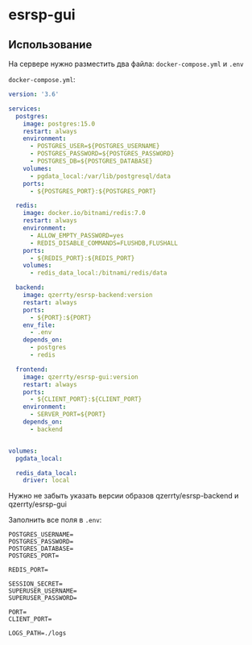 # esrsp-gui

## Использование
На сервере нужно разместить два файла: `docker-compose.yml` и `.env`

`docker-compose.yml`:
```yaml
version: '3.6'

services:
  postgres:
    image: postgres:15.0
    restart: always
    environment:
      - POSTGRES_USER=${POSTGRES_USERNAME}
      - POSTGRES_PASSWORD=${POSTGRES_PASSWORD}
      - POSTGRES_DB=${POSTGRES_DATABASE}
    volumes:
      - pgdata_local:/var/lib/postgresql/data
    ports:
      - ${POSTGRES_PORT}:${POSTGRES_PORT}

  redis:
    image: docker.io/bitnami/redis:7.0
    restart: always
    environment:
      - ALLOW_EMPTY_PASSWORD=yes
      - REDIS_DISABLE_COMMANDS=FLUSHDB,FLUSHALL
    ports:
      - ${REDIS_PORT}:${REDIS_PORT}
    volumes:
      - redis_data_local:/bitnami/redis/data

  backend:
    image: qzerrty/esrsp-backend:version
    restart: always
    ports:
      - ${PORT}:${PORT}
    env_file:
      - .env
    depends_on:
      - postgres
      - redis

  frontend:
    image: qzerrty/esrsp-gui:version
    restart: always
    ports:
      - ${CLIENT_PORT}:${CLIENT_PORT}
    environment:
      - SERVER_PORT=${PORT}
    depends_on:
      - backend


volumes:
  pgdata_local:

  redis_data_local:
    driver: local
```
Нужно не забыть указать версии образов qzerrty/esrsp-backend и qzerrty/esrsp-gui

Заполнить все поля в `.env`:
```
POSTGRES_USERNAME=
POSTGRES_PASSWORD=
POSTGRES_DATABASE=
POSTGRES_PORT=

REDIS_PORT=

SESSION_SECRET=
SUPERUSER_USERNAME=
SUPERUSER_PASSWORD=

PORT=
CLIENT_PORT=

LOGS_PATH=./logs
```